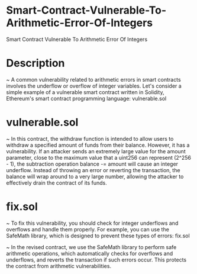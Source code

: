 # Smart-Contract-Vulnerable-To-Arithmetic-Error-Of-Integers
Smart Contract Vulnerable To Arithmetic Error Of Integers

# Description
~ A common vulnerability related to arithmetic errors in smart contracts involves the underflow or overflow of integer variables. Let's consider a simple example of a vulnerable smart contract written in Solidity, Ethereum's smart contract programming language: vulnerable.sol

# vulnerable.sol
~ In this contract, the withdraw function is intended to allow users to withdraw a specified amount of funds from their balance. However, it has a vulnerability. If an attacker sends an extremely large value for the amount parameter, close to the maximum value that a uint256 can represent (2^256 - 1), the subtraction operation balance -= amount will cause an integer underflow. Instead of throwing an error or reverting the transaction, the balance will wrap around to a very large number, allowing the attacker to effectively drain the contract of its funds.

# fix.sol
~ To fix this vulnerability, you should check for integer underflows and overflows and handle them properly. For example, you can use the SafeMath library, which is designed to prevent these types of errors: fix.sol

~ In the revised contract, we use the SafeMath library to perform safe arithmetic operations, which automatically checks for overflows and underflows, and reverts the transaction if such errors occur. This protects the contract from arithmetic vulnerabilities.
